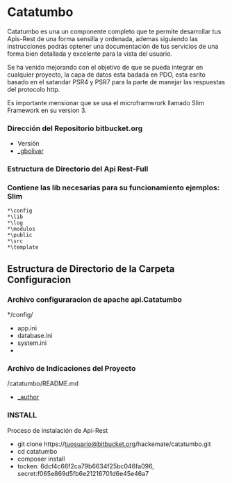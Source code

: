 # Catatumbo 
Catatumbo es una un componente completo que te permite desarrollar tus Apis-Rest de una forma sensilla y ordenada,
ademas siguiendo las instrucciones podrás optener una documentación de tus servicios de una forma bien detallada y excelente para la vista del usuario.

Se ha venido mejorando con el objetivo de que se pueda integrar en cualquier proyecto, la capa de datos esta badada en PDO, esta esrito basado en el satandar PSR4 y PSR7 para la parte de manejar las respuestas del protocolo http.


Es importante mensionar que se usa el microframwrork llamado Slim Framework en su version 3.


### Dirección del Repositorio bitbucket.org 

* Versión
* [_gbolivar](https://bitbucket.org/hackemate/catatumbo)

### Estructura de Directorio del Api Rest-Full 


### Contiene las lib necesarias para su funcionamiento ejemplos: Slim

```[terminal]
*\config
*\lib
*\log
*\modulos
*\public
*\src
*\template
```



## Estructura de Directorio de la Carpeta Configuracion ###

### Archivo configuraracion de apache api.Catatumbo
*/config/
*	app.ini
*	database.ini
*	system.ini
*



### Archivo de Indicaciones del Proyecto ###
/catatumbo/README.md

* [_author](www.gregoriobolivar.com.ve)

### INSTALL

Proceso de instalación de Api-Rest
* git clone https://tuosuario@bitbucket.org/hackemate/catatumbo.git
* cd  catatumbo
* composer install
* tocken: 6dcf4c66f2ca79b6634f25bc046fa096, secret:f065e869d5fb6e21216701d6e45e46a7

